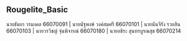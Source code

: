 ## Rougelite_Basic
นายธันยา วรมงคล 66070091 |
นายนัฐพงษ์ วงค์สมศรี 66070101 |
นายนันจีรัง รวยสิน 66070103 |
นายวรวิชญ์ จุ่นพิจารณ์ 66070180 |
นายอชิระ สุนทรบูรณสุข 66070214
